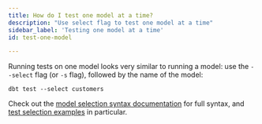 ```yaml
---
title: How do I test one model at a time?
description: "Use select flag to test one model at a time"
sidebar_label: 'Testing one model at a time'
id: test-one-model

---
```


Running tests on one model looks very similar to running a model: use the `--select` flag (or `-s` flag), followed by the name of the model:

```shell
dbt test --select customers
```

Check out the [model selection syntax documentation](/reference/node-selection/syntax) for full syntax, and [test selection examples](/reference/node-selection/test-selection-examples) in particular.
